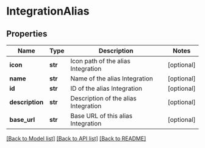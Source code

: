 # IntegrationAlias

## Properties
Name | Type | Description | Notes
------------ | ------------- | ------------- | -------------
**icon** | **str** | Icon path of the alias Integration | [optional] 
**name** | **str** | Name of the alias Integration | [optional] 
**id** | **str** | ID of the alias Integration | [optional] 
**description** | **str** | Description of the alias Integration | [optional] 
**base_url** | **str** | Base URL of this alias Integration | [optional] 

[[Back to Model list]](../README.md#documentation-for-models) [[Back to API list]](../README.md#documentation-for-api-endpoints) [[Back to README]](../README.md)


